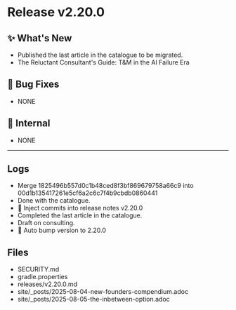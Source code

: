 # Release v2.20.0

## ✨ What's New

- Published the last article in the catalogue to be migrated.
- The Reluctant Consultant's Guide: T&M in the AI Failure Era

## 🐛 Bug Fixes

- NONE

## 🔬 Internal

- NONE

---

## Logs

- Merge 1825496b557d0c1b48ced8f3bf869679758a66c9 into 00d1b135417261e5cf6a2c6c7f4b9cbdb0860441
- Done with the catalogue.
- 📝 Inject commits into release notes v2.20.0
- Completed the last article in the catalogue.
- Draft on consulting.
- 🔼 Auto bump version to 2.20.0


## Files

- SECURITY.md
- gradle.properties
- releases/v2.20.0.md
- site/_posts/2025-08-04-new-founders-compendium.adoc
- site/_posts/2025-08-05-the-inbetween-option.adoc

